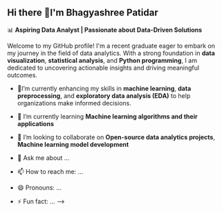 ## Hi there 👋I'm Bhagyashree Patidar

📊 **Aspiring Data Analyst | Passionate about Data-Driven Solutions**

Welcome to my GitHub profile! I'm a recent graduate eager to embark on my journey in the field of data analytics. With a strong foundation in **data visualization**, **statistical analysis**, and **Python programming**, I am dedicated to uncovering actionable insights and driving meaningful outcomes.

- 🔭I’m currently enhancing my skills in **machine learning**, **data preprocessing**, and **exploratory data analysis (EDA)** to help organizations make informed decisions.
- 🌱 I’m currently learning **Machine learning algorithms and their applications**
- 👯 I’m looking to collaborate on **Open-source data analytics projects**, **Machine learning model development**







- 💬 Ask me about ...
- 📫 How to reach me: ...
- 😄 Pronouns: ...
- ⚡ Fun fact: ...
-->

